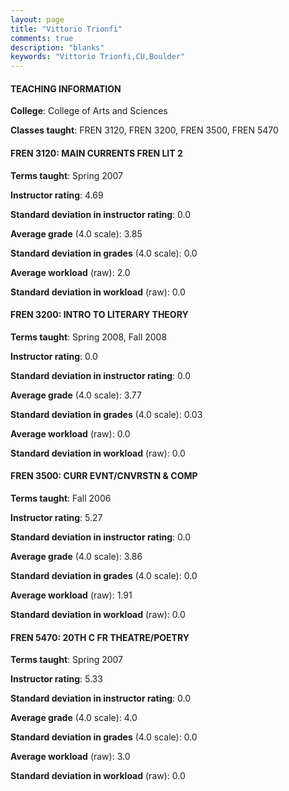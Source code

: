 ```yaml
---
layout: page
title: "Vittorio Trionfi" 
comments: true
description: "blanks"
keywords: "Vittorio Trionfi,CU,Boulder"
---
```

<head>
<script src="https://ajax.googleapis.com/ajax/libs/jquery/2.1.3/jquery.min.js"></script>
<script src="https://dl.dropboxusercontent.com/s/pc42nxpaw1ea4o9/highcharts.js?dl=0"></script>
<!-- <script src="../assets/js/highcharts.js"></script> -->
<style type="text/css">@font-face {
	font-family: "Bebas Neue";
	src: url(https://www.filehosting.org/file/details/544349/BebasNeue Regular.otf) format("opentype");
	}
	h1.Bebas { 
		font-family: "Bebas Neue", Verdana, Tahoma;
	}
</style>
</head>
	   
#### TEACHING INFORMATION

**College**: College of Arts and Sciences

**Classes taught**: FREN 3120, FREN 3200, FREN 3500, FREN 5470

#### FREN 3120: MAIN CURRENTS FREN LIT 2

**Terms taught**: Spring 2007

**Instructor rating**: 4.69

**Standard deviation in instructor rating**: 0.0

**Average grade** (4.0 scale): 3.85

**Standard deviation in grades** (4.0 scale): 0.0

**Average workload** (raw): 2.0

**Standard deviation in workload** (raw): 0.0

#### FREN 3200: INTRO TO LITERARY THEORY

**Terms taught**: Spring 2008, Fall 2008

**Instructor rating**: 0.0

**Standard deviation in instructor rating**: 0.0

**Average grade** (4.0 scale): 3.77

**Standard deviation in grades** (4.0 scale): 0.03

**Average workload** (raw): 0.0

**Standard deviation in workload** (raw): 0.0

#### FREN 3500: CURR EVNT/CNVRSTN & COMP

**Terms taught**: Fall 2006

**Instructor rating**: 5.27

**Standard deviation in instructor rating**: 0.0

**Average grade** (4.0 scale): 3.86

**Standard deviation in grades** (4.0 scale): 0.0

**Average workload** (raw): 1.91

**Standard deviation in workload** (raw): 0.0

#### FREN 5470: 20TH C FR THEATRE/POETRY

**Terms taught**: Spring 2007

**Instructor rating**: 5.33

**Standard deviation in instructor rating**: 0.0

**Average grade** (4.0 scale): 4.0

**Standard deviation in grades** (4.0 scale): 0.0

**Average workload** (raw): 3.0

**Standard deviation in workload** (raw): 0.0

